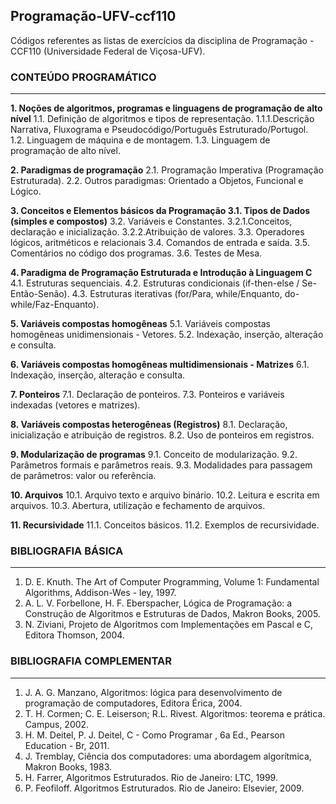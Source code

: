 ## Programação-UFV-ccf110

Códigos referentes as listas de exercícios da disciplina de Programação - CCF110 (Universidade Federal de Viçosa-UFV). 


### CONTEÚDO PROGRAMÁTICO
------

**1. Noções de algoritmos, programas e linguagens de programação de alto nível** 
  1.1. Definição de algoritmos e tipos de representação. 
    1.1.1.Descrição Narrativa, Fluxograma e Pseudocódigo/Português Estruturado/Portugol.  
  1.2. Linguagem de máquina e de montagem. 
  1.3. Linguagem de programação de alto nível. 

**2. Paradigmas de programação**
  2.1. Programação Imperativa (Programação Estruturada). 
  2.2. Outros paradigmas: Orientado a Objetos, Funcional e Lógico. 

**3. Conceitos e Elementos básicos da Programação 3.1. Tipos de Dados (simples e compostos)** 
  3.2. Variáveis e Constantes. 
    3.2.1.Conceitos, declaração e inicialização. 
    3.2.2.Atribuição de valores. 
  3.3. Operadores lógicos, aritméticos e relacionais 3.4. Comandos de entrada e saída. 
  3.5. Comentários no código dos programas. 
  3.6. Testes de Mesa. 

**4. Paradigma de Programação Estruturada e Introdução à Linguagem C**
  4.1. Estruturas sequenciais. 
  4.2. Estruturas condicionais (if-then-else / Se-Então-Senão). 
  4.3. Estruturas iterativas (for/Para, while/Enquanto, do-while/Faz-Enquanto). 

**5. Variáveis compostas homogêneas** 
  5.1. Variáveis compostas homogêneas unidimensionais - Vetores. 
  5.2. Indexação, inserção, alteração e consulta. 

**6. Variáveis compostas homogêneas multidimensionais - Matrizes**
  6.1. Indexação, inserção, alteração e consulta. 

**7. Ponteiros**
  7.1. Declaração de ponteiros. 
  7.3. Ponteiros e variáveis indexadas (vetores e matrizes). 

**8. Variáveis compostas heterogêneas (Registros)**
  8.1. Declaração, inicialização e atribuição de registros. 
  8.2. Uso de ponteiros em registros. 

**9. Modularização de programas**
  9.1. Conceito de modularização. 
  9.2. Parâmetros formais e parâmetros reais. 
  9.3. Modalidades para passagem de parâmetros: valor ou referência. 

**10. Arquivos**
  10.1. Arquivo texto e arquivo binário. 
  10.2. Leitura e escrita em arquivos. 
  10.3. Abertura, utilização e fechamento de arquivos. 

**11. Recursividade**
  11.1. Conceitos básicos. 
  11.2. Exemplos de recursividade. 

### BIBLIOGRAFIA BÁSICA
------
 
1. D. E. Knuth. The Art of Computer Programming, Volume 1: Fundamental Algorithms, Addison-Wes - ley, 1997.  
2. A. L. V. Forbellone, H. F. Eberspacher, Lógica de Programação: a Construção de Algoritmos e Estruturas de Dados, Makron Books, 2005.
3. N. Ziviani, Projeto de Algoritmos com Implementações em Pascal e C, Editora Thomson, 2004.

### BIBLIOGRAFIA COMPLEMENTAR
------

1. J. A. G. Manzano, Algoritmos: lógica para desenvolvimento de programação de computadores, Editora Érica, 2004.
2. T. H. Cormen; C. E. Leiserson; R.L. Rivest. Algoritmos: teorema e prática. Campus, 2002.
3. H. M. Deitel, P. J. Deitel, C - Como Programar , 6a Ed., Pearson Education - Br, 2011.
4. J. Tremblay, Ciência dos computadores: uma abordagem algorítmica, Makron Books, 1983.
5. H. Farrer, Algoritmos Estruturados. Rio de Janeiro: LTC, 1999.
6. P. Feofiloff. Algoritmos Estruturados. Rio de Janeiro: Elsevier, 2009.
